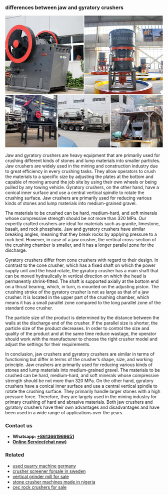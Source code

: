 <h3>differences between jaw and gyratory crushers</h3><img src='1702260255.jpg' alt=''><p>Jaw and gyratory crushers are heavy equipment that are primarily used for crushing different kinds of stones and lump materials into smaller particles. Jaw crushers are widely used in the mining and construction industry due to great efficiency in every crushing tasks. They allow operators to crush the materials to a specific size by adjusting the plates at the bottom and capable of moving around the job site by using their own wheels or being pulled by any towing vehicle. Gyratory crushers, on the other hand, have a conical inner surface and use a central vertical spindle to rotate the crushing surface. Jaw crushers are primarily used for reducing various kinds of stones and lump materials into medium-grained gravel.</p><p>The materials to be crushed can be hard, medium-hard, and soft minerals whose compressive strength should be not more than 320 MPa. Our expertly crafted crushers are ideal for materials such as granite, limestone, basalt, and rock phosphate. Jaw and gyratory crushers have similar breaking angles, meaning that they break rocks by applying pressure to a rock bed. However, in case of a jaw crusher, the vertical cross-section of the crushing chamber is smaller, and it has a longer parallel zone for the discharge.</p><p>Gyratory crushers differ from cone crushers with regard to their design. In contrast to the cone crusher, which has a fixed shaft on which the power supply unit and the head rotate, the gyratory crusher has a main shaft that can be moved hydraulically in vertical direction on which the head is permanently shrink-fitted. The shaft is supported axially at the bottom end on a thrust bearing, which, in turn, is mounted on the adjusting piston. The crushing stroke of the gyratory crusher is not as large as that of a jaw crusher. It is located in the upper part of the crushing chamber, which means it has a small parallel zone compared to the long parallel zone of the standard cone crusher.</p><p>The particle size of the product is determined by the distance between the walls at the discharge end of the crusher. If the parallel size is shorter, the particle size of the product decreases. In order to control the size and quality of the product and at the same time reduce wastage, the operator should work with the manufacturer to choose the right crusher model and adjust the settings for their requirements.</p><p>In conclusion, jaw crushers and gyratory crushers are similar in terms of functioning but differ in terms of the crusher’s shape, size, and working principle. Jaw crushers are primarily used for reducing various kinds of stones and lump materials into medium-grained gravel. The materials to be crushed can be hard, medium-hard, and soft minerals whose compressive strength should be not more than 320 MPa. On the other hand, gyratory crushers have a conical inner surface and use a central vertical spindle to rotate the crushing surface. They primarily handle larger stones with a high pressure force. Therefore, they are largely used in the mining industry for primary crushing of hard and abrasive materials. Both jaw crushers and gyratory crushers have their own advantages and disadvantages and have been used in a wide range of applications over the years.</p><h3>Contact us</h3><ul><li><strong>Whatsapp:&nbsp;<a href="https://wa.me/8613661969651">+8613661969651</a></strong></li><li><a href="https://swt.shibang-china.com/?git&amp;zhl&amp;differences between jaw and gyratory crushers"><strong>Online Service(chat now)</strong></a></li></ul><h3>Related</h3><ul><li><a href='used quarry machine germany.md'>used quarry machine germany</a></li><li><a href='crusher screener forsale in sweden.md'>crusher screener forsale in sweden</a></li><li><a href='vertical grinder mill for sale.md'>vertical grinder mill for sale</a></li><li><a href='stone crusher machines made in nigeria.md'>stone crusher machines made in nigeria</a></li><li><a href='cec rock crushers for sale.md'>cec rock crushers for sale</a></li></ul>